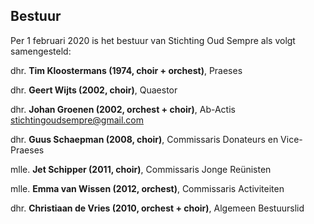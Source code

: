 ## Bestuur

Per 1 februari 2020 is het bestuur van Stichting Oud Sempre als volgt samengesteld:

dhr. **Tim Kloostermans (1974, choir + orchest)**, Praeses

dhr. **Geert Wijts (2002, choir)**, Quaestor

dhr. **Johan Groenen (2002, orchest + choir)**, Ab-Actis<br>
[stichtingoudsempre@gmail.com](mailto:stichtingoudsempre@gmail.com)

dhr. **Guus Schaepman (2008, choir)**, Commissaris Donateurs en Vice-Praeses

mlle. **Jet Schipper (2011, choir)**, Commissaris Jonge Reünisten

mlle. **Emma van Wissen (2012, orchest)**, Commissaris Activiteiten

dhr. **Christiaan de Vries (2010, orchest + choir)**, Algemeen Bestuurslid
